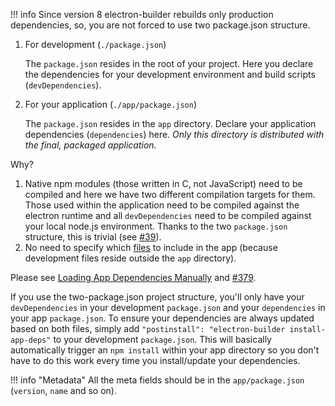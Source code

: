 !!! info
    Since version 8 electron-builder rebuilds only production dependencies, so, you are not forced to use two package.json structure.

1. For development (`./package.json`)

    The `package.json` resides in the root of your project. Here you declare the dependencies for your development environment and build scripts (`devDependencies`).

2. For your application (`./app/package.json`)

    The `package.json` resides in the `app` directory. Declare your application dependencies (`dependencies`) here. *Only this directory is distributed with the final, packaged application.*

Why?

1. Native npm modules (those written in C, not JavaScript) need to be compiled and here we have two different compilation targets for them. Those used within the application need to be compiled against the electron runtime and all `devDependencies` need to be compiled against your local node.js environment. Thanks to the two `package.json` structure, this is trivial (see [#39](https://github.com/electron-userland/electron-builder/issues/39)).
2. No need to specify which [files](../configuration.md#Configuration-files) to include in the app (because development files reside outside the `app` directory).

Please see [Loading App Dependencies Manually](loading-app-dependencies-manually.md) and [#379](https://github.com/electron-userland/electron-builder/issues/379#issuecomment-218503881).

If you use the two-package.json project structure, you'll only have your `devDependencies` in your development `package.json` and your `dependencies` in your app `package.json`. To ensure your dependencies are always updated based on both files, simply add `"postinstall": "electron-builder install-app-deps"` to your development `package.json`. This will basically automatically trigger an `npm install` within your app directory so you don't have to do this work every time you install/update your dependencies.

!!! info "Metadata"
    All the meta fields should be in the `app/package.json` (`version`, `name` and so on).
